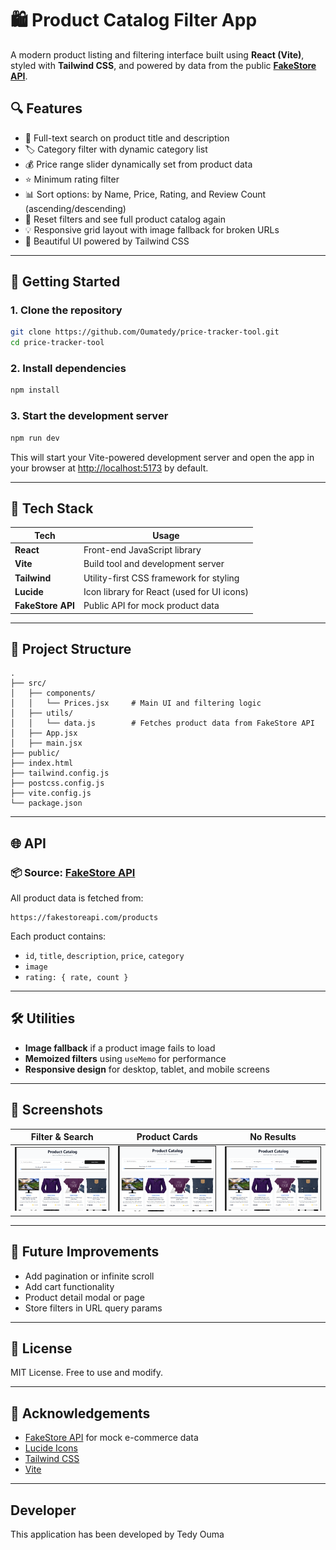 # 🛍️ Product Catalog Filter App

A modern product listing and filtering interface built using **React (Vite)**, styled with **Tailwind CSS**, and powered by data from the public **[FakeStore API](https://fakestoreapi.com/products)**.

## 🔍 Features

* 🔎 Full-text search on product title and description
* 🏷️ Category filter with dynamic category list
* 💰 Price range slider dynamically set from product data
* ⭐ Minimum rating filter
* 📊 Sort options: by Name, Price, Rating, and Review Count (ascending/descending)
* 🔄 Reset filters and see full product catalog again
* 💡 Responsive grid layout with image fallback for broken URLs
* 🌙 Beautiful UI powered by Tailwind CSS

---

## 🚀 Getting Started

### 1. **Clone the repository**

```bash
git clone https://github.com/Oumatedy/price-tracker-tool.git
cd price-tracker-tool
```

### 2. **Install dependencies**

```bash
npm install
```

### 3. **Start the development server**

```bash
npm run dev
```

This will start your Vite-powered development server and open the app in your browser at [http://localhost:5173](http://localhost:5173) by default.

---

## 🧠 Tech Stack

| Tech              | Usage                                      |
| ----------------- | ------------------------------------------ |
| **React**         | Front-end JavaScript library               |
| **Vite**          | Build tool and development server          |
| **Tailwind**      | Utility-first CSS framework for styling    |
| **Lucide**        | Icon library for React (used for UI icons) |
| **FakeStore API** | Public API for mock product data           |

---

## 📂 Project Structure

```
.
├── src/
│   ├── components/
│   │   └── Prices.jsx     # Main UI and filtering logic
│   ├── utils/
│   │   └── data.js        # Fetches product data from FakeStore API
│   ├── App.jsx
│   ├── main.jsx
├── public/
├── index.html
├── tailwind.config.js
├── postcss.config.js
├── vite.config.js
└── package.json
```

---

## 🌐 API

### 📦 Source: [FakeStore API](https://fakestoreapi.com/)

All product data is fetched from:

```
https://fakestoreapi.com/products
```

Each product contains:

* `id`, `title`, `description`, `price`, `category`
* `image`
* `rating: { rate, count }`

---

## 🛠️ Utilities

* **Image fallback** if a product image fails to load
* **Memoized filters** using `useMemo` for performance
* **Responsive design** for desktop, tablet, and mobile screens

---

## 📸 Screenshots

| Filter & Search                                               | Product Cards                                                     | No Results                                                        |
| ------------------------------------------------------------- | ----------------------------------------------------------------- | ----------------------------------------------------------------- |
| ![Filter](./src/assets/screenshot.png)                           | ![Product](./src/assets/screenshot.png)                             | ![No Result](./src/assets/screenshot.png)                        |


---

## 🔧 Future Improvements

* Add pagination or infinite scroll
* Add cart functionality
* Product detail modal or page
* Store filters in URL query params

---

## 📄 License

MIT License. Free to use and modify.

---

## 🙌 Acknowledgements

* [FakeStore API](https://fakestoreapi.com/) for mock e-commerce data
* [Lucide Icons](https://lucide.dev)
* [Tailwind CSS](https://tailwindcss.com)
* [Vite](https://vitejs.dev)

---

## Developer
This application has been developed by Tedy Ouma
